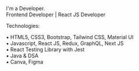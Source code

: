 I'm a Developer. <br/>
Frontend Developer | React JS Developer


Technologies:

▪︎ HTML5, CSS3, Bootstrap, Tailwind CSS, Material UI <br/>
▪︎ Javascript, React JS, Redux, GraphQL, Next JS <br/>
▪︎ React Testing Library with Jest <br/>
▪︎ Java & DSA <br/>
▪︎ Canva, Figma <br/>

